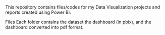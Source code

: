 This repository contains files/codes for my Data Visualization projects and reports created using Power BI.

Files
Each folder contains the dataset the dashboard (in pbix), and the dashboard converted into pdf format.

